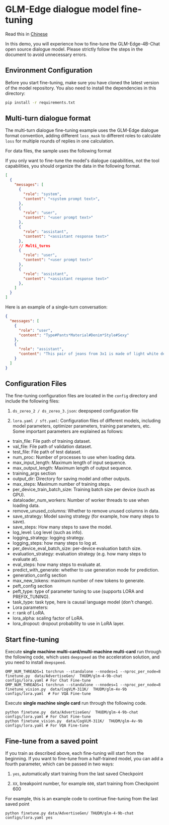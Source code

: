 # GLM-Edge dialogue model fine-tuning

Read this in [Chinese](README.md)

In this demo, you will experience how to fine-tune the GLM-Edge-4B-Chat open source dialogue model. Please strictly follow the steps in the document to avoid unnecessary errors.

## Environment Configuration

Before you start fine-tuning, make sure you have cloned the latest version of the model repository. You also need to install the dependencies in this directory:

```bash
pip install -r requirements.txt
```

## Multi-turn dialogue format

The multi-turn dialogue fine-tuning example uses the GLM-Edge dialogue format convention, adding different `loss_mask` to different roles to calculate `loss` for multiple rounds of replies in one calculation.

For data files, the sample uses the following format

If you only want to fine-tune the model's dialogue capabilities, not the tool capabilities, you should organize the data in the following format.

```json
[
  {
    "messages": [
      {
        "role": "system",
        "content": "<system prompt text>",
      },
      {
        "role": "user",
        "content": "<user prompt text>"
      },
      {
        "role": "assistant",
        "content": "<assistant response text>"
      },
      // Multi_turns
      {
        "role": "user",
        "content": "<user prompt text>"
      },
      {
        "role": "assistant",
        "content": "<assistant response text>"
      },
    ]
  }
]
```

Here is an example of a single-turn conversation:

```json
{
  "messages": [
    {
      "role": "user",
      "content": "Type#Pants*Material#Denim*Style#Sexy"
    },
    {
      "role": "assistant",
      "content": "This pair of jeans from 3x1 is made of light white denim fabric. Its soft feel and delicate texture make it comfortable to wear while revealing a pure and sweet personality. In addition, the smooth cut of the pants fully highlights the sexy leg curves, making it a must-have item for casual outings."
    }
  ]
}
```

## Configuration Files

The fine-tuning configuration files are located in the `config` directory and include the following files:

1. `ds_zereo_2 / ds_zereo_3.json`: deepspeed configuration file

2. `lora.yaml / sft.yaml`: Configuration files of different models, including model parameters, optimizer parameters, training parameters, etc. Some important parameters are explained as follows:

+ train_file: File path of training dataset.
+ val_file: File path of validation dataset.
+ test_file: File path of test dataset.
+ num_proc: Number of processes to use when loading data.
+ max_input_length: Maximum length of input sequence.
+ max_output_length: Maximum length of output sequence.
+ training_args section
+ output_dir: Directory for saving model and other outputs.
+ max_steps: Maximum number of training steps.
+ per_device_train_batch_size: Training batch size per device (such as GPU).
+ dataloader_num_workers: Number of worker threads to use when loading data.
+ remove_unused_columns: Whether to remove unused columns in data.
+ save_strategy: Model saving strategy (for example, how many steps to save).
+ save_steps: How many steps to save the model.
+ log_level: Log level (such as info).
+ logging_strategy: logging strategy.
+ logging_steps: how many steps to log at.
+ per_device_eval_batch_size: per-device evaluation batch size.
+ evaluation_strategy: evaluation strategy (e.g. how many steps to evaluate at).
+ eval_steps: how many steps to evaluate at.
+ predict_with_generate: whether to use generation mode for prediction.
+ generation_config section
+ max_new_tokens: maximum number of new tokens to generate.
+ peft_config section
+ peft_type: type of parameter tuning to use (supports LORA and PREFIX_TUNING).
+ task_type: task type, here is causal language model (don't change).
+ Lora parameters:
+ r: rank of LoRA.
+ lora_alpha: scaling factor of LoRA.
+ lora_dropout: dropout probability to use in LoRA layer.

## Start fine-tuning

Execute **single machine multi-card/multi-machine multi-card** run through the following code, which uses `deepspeed` as
the acceleration solution, and you need to install `deepspeed`.

```shell
OMP_NUM_THREADS=1 torchrun --standalone --nnodes=1 --nproc_per_node=8  finetune.py  data/AdvertiseGen/  THUDM/glm-4-9b-chat  configs/lora.yaml # For Chat Fine-tune
OMP_NUM_THREADS=1 torchrun --standalone --nnodes=1 --nproc_per_node=8  finetune_vision.py  data/CogVLM-311K/  THUDM/glm-4v-9b  configs/lora.yaml  # For VQA Fine-tune
```

Execute **single machine single card** run through the following code.

```shell
python finetune.py  data/AdvertiseGen/  THUDM/glm-4-9b-chat  configs/lora.yaml # For Chat Fine-tune
python finetune_vision.py  data/CogVLM-311K/  THUDM/glm-4v-9b configs/lora.yaml # For VQA Fine-tune
```

## Fine-tune from a saved point

If you train as described above, each fine-tuning will start from the beginning. If you want to fine-tune from a
half-trained model, you can add a fourth parameter, which can be passed in two ways:

1. `yes`, automatically start training from the last saved Checkpoint

2. `XX`, breakpoint number, for example `600`, start training from Checkpoint 600

For example, this is an example code to continue fine-tuning from the last saved point

```shell
python finetune.py data/AdvertiseGen/ THUDM/glm-4-9b-chat configs/lora.yaml yes
```
